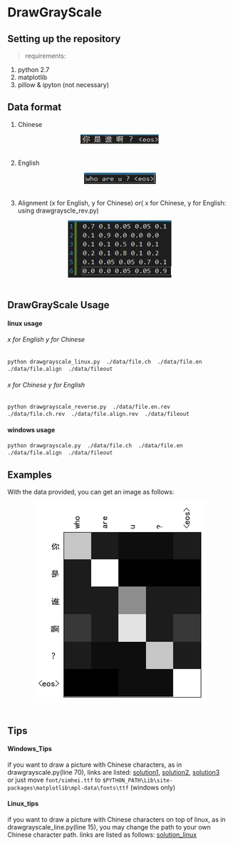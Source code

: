 # DrawGrayScale

## Setting up the repository 
>requirements: 
1. python 2.7
2. matplotlib 
3. pillow & ipyton (not necessary)

## Data format

1. Chinese

<div align="center">
    <img alt="Chinese" src="picture/ch.jpg"><br><br>
</div>

2. English 

<div align="center">
    <img alt="English" src="picture/en.jpg"><br><br>
</div>

3. Alignment (x for English, y for Chinese)  or( x for Chinese, y for English: using drawgrayscle_rev.py)

<div align="center">
    <img alt="Alignment" src="picture/align.jpg"><br><br>
</div>

## DrawGrayScale Usage 

#### linux usage 
###### x for English  y for Chinese
    python drawgrayscale_linux.py  ./data/file.ch  ./data/file.en  ./data/file.align  ./data/fileout 
###### x for Chinese  y for English    
    python drawgrayscale_reverse.py  ./data/file.en.rev  ./data/file.ch.rev  ./data/file.align.rev  ./data/fileout
#### windows usage 
    python drawgrayscale.py  ./data/file.ch  ./data/file.en  ./data/file.align  ./data/fileout 

## Examples 

With the data provided, you can get an image as follows:
<div align="center">
    <img alt="GrayScale" src="picture/grayscale.png"><br><br>
</div>

## Tips

#### Windows_Tips
if you want to draw a picture with Chinese characters, as in drawgrayscale.py(line 70),  links are listed:
[solution1](https://segmentfault.com/a/1190000005144275), [solution2](http://www.imekaku.com/2015/12/11/matplotlib-charset/), [solution3](https://www.zhihu.com/question/25404709)<br>
or just move `font/simhei.ttf` to `$PYTHON_PATH\Lib\site-packages\matplotlib\mpl-data\fonts\ttf` (windows only)

#### Linux_tips 
if you want to draw a picture with Chinese characters on top of linux, as in drawgrayscale_line.py(line 15), you may change the path to your own Chinese character path.
links are listed as follows: [solution_linux](http://blog.csdn.net/dgatiger/article/details/50414549)

